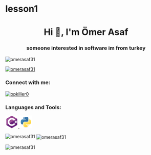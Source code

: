 # lesson1
<h1 align="center">Hi 👋, I'm Ömer Asaf</h1>
<h3 align="center">someone interested in software im from turkey</h3>

<p align="left"> <img src="https://komarev.com/ghpvc/?username=omerasaf31&label=Profile%20views&color=0e75b6&style=flat" alt="omerasaf31" /> </p>

<p align="left"> <a href="https://github.com/ryo-ma/github-profile-trophy"><img src="https://github-profile-trophy.vercel.app/?username=omerasaf31" alt="omerasaf31" /></a> </p>

<h3 align="left">Connect with me:</h3>
<p align="left">
<a href="https://discord.gg/opkiller0" target="blank"><img align="center" src="https://raw.githubusercontent.com/rahuldkjain/github-profile-readme-generator/master/src/images/icons/Social/discord.svg" alt="opkiller0" height="30" width="40" /></a>
</p>

<h3 align="left">Languages and Tools:</h3>
<p align="left"> <a href="https://www.w3schools.com/cs/" target="_blank" rel="noreferrer"> <img src="https://raw.githubusercontent.com/devicons/devicon/master/icons/csharp/csharp-original.svg" alt="csharp" width="40" height="40"/> </a> <a href="https://www.python.org" target="_blank" rel="noreferrer"> <img src="https://raw.githubusercontent.com/devicons/devicon/master/icons/python/python-original.svg" alt="python" width="40" height="40"/> </a> </p>

<p><img align="left" src="https://github-readme-stats.vercel.app/api/top-langs?username=omerasaf31&show_icons=true&locale=en&layout=compact" alt="omerasaf31" /></p>

<p>&nbsp;<img align="center" src="https://github-readme-stats.vercel.app/api?username=omerasaf31&show_icons=true&locale=en" alt="omerasaf31" /></p>

<p><img align="center" src="https://github-readme-streak-stats.herokuapp.com/?user=omerasaf31&" alt="omerasaf31" /></p>
